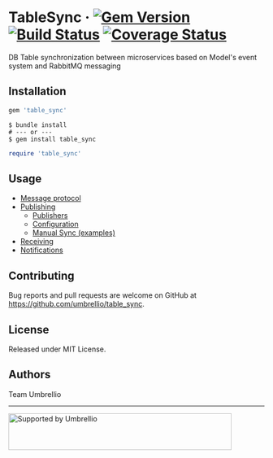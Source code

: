 # TableSync &middot; [![Gem Version](https://badge.fury.io/rb/table_sync.svg)](https://badge.fury.io/rb/table_sync) [![Build Status](https://travis-ci.org/umbrellio/table_sync.svg?branch=master)](https://travis-ci.org/umbrellio/table_sync) [![Coverage Status](https://coveralls.io/repos/github/umbrellio/table_sync/badge.svg?branch=master)](https://coveralls.io/github/umbrellio/table_sync?branch=master)

DB Table synchronization between microservices based on Model's event system and RabbitMQ messaging

## Installation

```ruby
gem 'table_sync'
```

```shell
$ bundle install
# --- or ---
$ gem install table_sync
```

```ruby
require 'table_sync'
```

## Usage

- [Message protocol](docs/message_protocol.md)
- [Publishing](docs/publishing.md)
    - [Publishers](docs/publishing/publishers.md)
    - [Configuration](docs/publishing/configuration.md)
    - [Manual Sync (examples)](docs/publishing/manual.md)
- [Receiving](docs/receiving.md)
- [Notifications](docs/notifications.md)

## Contributing

Bug reports and pull requests are welcome on GitHub at https://github.com/umbrellio/table_sync.

## License

Released under MIT License.

## Authors

Team Umbrellio

---

<a href="https://github.com/umbrellio/">
<img style="float: left;" src="https://umbrellio.github.io/Umbrellio/supported_by_umbrellio.svg" alt="Supported by Umbrellio" width="439" height="72">
</a>
